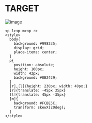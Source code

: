 # TARGET

![image](https://github.com/gaschneider/cssbattle/assets/16023844/65811ad7-3241-459d-a834-342166441ad8)

```
<p l><p m><p r>
<style>
  body{
    background: #998235;
    display: grid;
    place-items: center;
  }
  p{
    position: absolute;
    height: 160px;
    width: 42px;
    background: #0B2429;
  }
  [r],[l]{height: 230px; width: 40px;}
  [r]{translate: -45px 35px}
  [l]{translate: 45px -35px}
  [m]{
    background: #FCBE5C;
    transform: skewX(20deg);
  }
</style>
```
